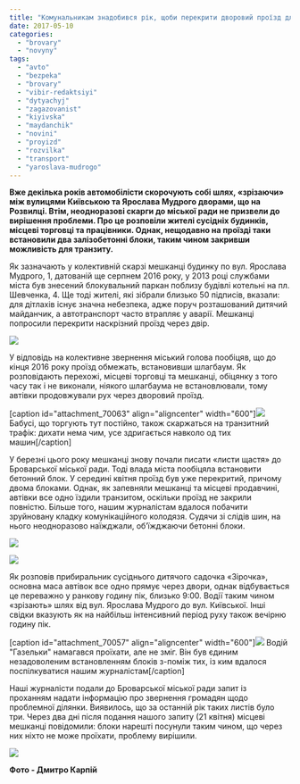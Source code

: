 ```yaml
---
title: "Комунальникам знадобився рік, щоби перекрити дворовий проїзд для транзиту авто - ФОТО"
date: 2017-05-10
categories: 
  - "brovary"
  - "novyny"
tags: 
  - "avto"
  - "bezpeka"
  - "brovary"
  - "vibir-redaktsiyi"
  - "dytyachyj"
  - "zagazovanist"
  - "kiyivska"
  - "maydanchik"
  - "novini"
  - "proyizd"
  - "rozvilka"
  - "transport"
  - "yaroslava-mudrogo"
---
```


**Вже декілька років автомобілісти скорочують собі шлях, «зрізаючи» між вулицями Київською та Ярослава Мудрого дворами, що на Розвилці. Втім, неодноразові скарги до міської ради не призвели до вирішення проблеми. Про це розповіли жителі сусідніх будинків, місцеві торговці та працівники. Однак, нещодавно на проїзді таки встановили два залізобетонні блоки, таким чином закривши можливість для транзиту.**

Як зазначають у колективній скарзі мешканці будинку по вул. Ярослава Мудрого, 1, датованій ще серпнем 2016 року, у 2013 році службами міста був знесений блокувальний паркан поблизу будівлі котельні на пл. Шевченка, 4. Ще тоді жителі, які зібрали близько 50 підписів, вказали: для дітлахів існує значна небезпека, адже поруч розташований дитячий майданчик, а автотранспорт часто втрапляє у аварії. Мешканці попросили перекрити наскрізний проїзд через двір.

[![](https://mpz.brovary.org/wp-content/uploads/2017/05/img070.jpg)](https://mpz.brovary.org/wp-content/uploads/2017/05/img070.jpg)

У відповідь на колективне звернення міський голова пообіцяв, що до кінця 2016 року проїзд обмежать, встановивши шлагбаум. Як розповідають перехожі, місцеві торговці та мешканці, обіцянку з того часу так і не виконали, ніякого шлагбаума не встановлювали, тому автівки продовжували рух через дворовий проїзд.

\[caption id="attachment\_70063" align="aligncenter" width="600"\][![](https://mpz.brovary.org/wp-content/uploads/2017/05/Rozvylka-proyizd-perekryly_00013.jpg)](https://mpz.brovary.org/wp-content/uploads/2017/05/Rozvylka-proyizd-perekryly_00013.jpg) Бабусі, що торгують тут постійно, також скаржаться на транзитний трафік: дихати нема чим, усе здригається навколо од тих машин\[/caption\]

У березні цього року мешканці знову почали писати «листи щастя» до Броварської міської ради. Тоді влада міста пообіцяла встановити бетонний блок. У середині квітня проїзд був уже перекритий, причому двома блоками. Однак, як запевняли мешканці та місцеві продавчині, автівки все одно їздили транзитом, оскільки проїзд не закрили повністю. Більше того, нашим журналістам вдалося побачити зруйновану кладку комунікаційного колодязя. Судячи зі слідів шин, на нього неодноразово наїжджали, об’їжджаючи бетонні блоки.

[![](https://mpz.brovary.org/wp-content/uploads/2017/05/Rozvylka-proyizd-perekryly_00010.jpg)](https://mpz.brovary.org/wp-content/uploads/2017/05/Rozvylka-proyizd-perekryly_00010.jpg)

[![](https://mpz.brovary.org/wp-content/uploads/2017/05/Rozvylka-proyizd-perekryly_00008.jpg)](https://mpz.brovary.org/wp-content/uploads/2017/05/Rozvylka-proyizd-perekryly_00008.jpg)

Як розповів прибиральник сусіднього дитячого садочка «Зірочка», основна маса автівок все одно прямує через двори, однак відбувається це переважно у ранкову годину пік, близько 9:00. Водії таким чином «зрізають» шлях від вул. Ярослава Мудрого до вул. Київської. Інші свідки вказують як на найбільш інтенсивний період руху також вечірню годину пік.

\[caption id="attachment\_70057" align="aligncenter" width="600"\][![](https://mpz.brovary.org/wp-content/uploads/2017/05/Rozvylka-proyizd-perekryly_00005.jpg)](https://mpz.brovary.org/wp-content/uploads/2017/05/Rozvylka-proyizd-perekryly_00005.jpg) Водій "Газельки" намагався проїхати, але не зміг. Він був єдиним незадоволеним встановленням блоків з-поміж тих, із ким вдалося поспілкуватися нашим журналістам\[/caption\]

Наші журналісти подали до Броварської міської ради запит із проханням надати інформацію про звернення громадян щодо проблемної ділянки. Виявилось, що за останній рік таких листів було три. Через два дні після подання нашого запиту (21 квітня) місцеві мешканці повідомили: блоки нарешті посунули таким чином, що через них ніхто не може проїхати, проблему вирішили.

[![](https://mpz.brovary.org/wp-content/uploads/2017/05/Rozvylka-proyizd-perekryly_00201.jpg)](https://mpz.brovary.org/wp-content/uploads/2017/05/Rozvylka-proyizd-perekryly_00201.jpg)

**Фото - Дмитро Карпій**
